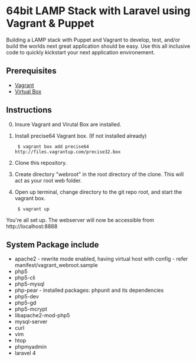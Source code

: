 # 64bit LAMP Stack with Laravel using Vagrant & Puppet

Building a LAMP stack with Puppet and Vagrant to develop, test, and/or build the worlds next great application should be easy. Use this all inclusive code to quickly kickstart your next application environement.

## Prerequisites
* [Vagrant](http://www.vagrantup.com/)
* [Virtual Box](https://www.virtualbox.org/)

## Instructions
0. Insure Vagrant and Virutal Box are installed.
1. Install precise64 Vagrant box. (If not installed already)

        $ vagrant box add precise64 http://files.vagrantup.com/precise32.box

2. Clone this repository.
3. Create directory "webroot" in the root directory of the clone. This will act as your root web folder.
4. Open up terminal, change directory to the git repo root, and start the vagrant box.

        $ vagrant up

You're all set up. The webserver will now be accessible from http://localhost:8888

## System Package include

* apache2 - rewrite mode enabled, having virtual host with config - refer manifest/vagrant_webroot.sample
* php5
* php5-cli
* php5-mysql
* php-pear - installed packages: phpunit and its dependencies
* php5-dev
* php5-gd
* php5-mcrypt
* libapache2-mod-php5
* mysql-server
* curl
* vim
* htop
* phpmyadmin
* laravel 4
